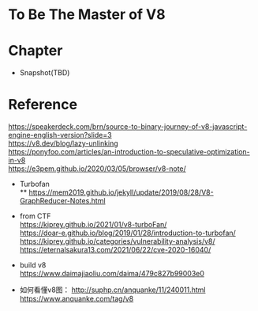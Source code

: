 To Be The Master of V8
=============

Chapter
=============
* Snapshot(TBD)


Reference
=============
https://speakerdeck.com/brn/source-to-binary-journey-of-v8-javascript-engine-english-version?slide=3<br/>
https://v8.dev/blog/lazy-unlinking<br/>
https://ponyfoo.com/articles/an-introduction-to-speculative-optimization-in-v8<br/>
https://e3pem.github.io/2020/03/05/browser/v8-note/<br/>


* Turbofan<br/>
** https://mem2019.github.io/jekyll/update/2019/08/28/V8-GraphReducer-Notes.html<br/>

* from CTF<br/>
https://kiprey.github.io/2021/01/v8-turboFan/<br/>
https://doar-e.github.io/blog/2019/01/28/introduction-to-turbofan/ <br/>
https://kiprey.github.io/categories/vulnerability-analysis/v8/<br/>
https://eternalsakura13.com/2021/06/22/cve-2020-16040/<br/>

* build v8 <br/>
https://www.daimajiaoliu.com/daima/479c827b99003e0<br/>

* 如何看懂v8图：
http://suphp.cn/anquanke/11/240011.html
https://www.anquanke.com/tag/v8
